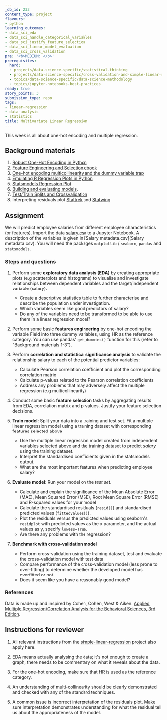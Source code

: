 ```yaml
---
_db_id: 233
content_type: project
flavours:
- python
learning_outcomes:
- data_sci_eda
- data_sci_handle_categorical_variables
- data_sci_justify_feature_selection
- data_sci_linear_model_evaluation
- data_sci_cross_validation
pre: '<b>MEDIUM: </b>'
prerequisites:
  hard:
  - projects/data-science-specific/statistical-thinking
  - projects/data-science-specific/cross-validation-and-simple-linear-regression
  - topics/data-science-specific/data-science-methodology
  - topics/jupyter-notebooks-best-practices
ready: true
story_points: 3
submission_type: repo
tags:
- linear-regression
- data-analysis
- statistics
title: Multivariate Linear Regression
---
```


This week is all about one-hot encoding and multiple regression.

## Background materials

1. [Robust One-Hot Encoding in Python](https://blog.cambridgespark.com/robust-one-hot-encoding-in-python-3e29bfcec77e)
2. [Feature Engineering and Selection ebook](http://www.feat.engineering/)
3. [One-hot encoding multicollinearity and the dummy variable trap](https://towardsdatascience.com/one-hot-encoding-multicollinearity-and-the-dummy-variable-trap-b5840be3c41a)
4. [Emulating R Regression Plots in Python](https://medium.com/@emredjan/emulating-r-regression-plots-in-python-43741952c034)
5. [Statsmodels Regression Plot](https://www.statsmodels.org/dev/examples/notebooks/generated/regression_plots.html)
6. [Building and evaluating models](https://www.ritchieng.com/machine-learning-evaluate-linear-regression-model/).
7. [Test/Train Splits and Crossvalidation](https://towardsdatascience.com/train-test-split-and-cross-validation-in-python-80b61beca4b6)
8. Interpreting residuals plot [Stattrek](https://stattrek.com/statistics/dictionary.aspx?definition=residual%20plot) and [Statwing](http://docs.statwing.com/interpreting-residual-plots-to-improve-your-regression/)

## Assignment

We will predict employee salaries from different employee characteristics (or features).
Import the data [salary.csv](salary.csv) to a Jupyter Notebook. A description of the variables is given in [Salary metadata.csv](Salary metadata.csv). You will need the packages `matplotlib` / `seaborn`, `pandas` and `statsmodels`.

### Steps and questions

1. Perform some **exploratory data analysis (EDA)** by creating appropriate plots (e.g scatterplots and histograms) to visualise and investigate relationships between dependent variables and the target/independent variable (salary).

    - Create a descriptive statistics table to further characterise and describe the population under investigation.
    - Which variables seem like good predictors of salary?
    - Do any of the variables need to be transformed to be able to use them in a linear regression model?


2. Perform some basic **features engineering** by one-hot encoding the variable Field into three dummy variables, using HR as the reference category. You can use pandas' `get_dummies()` function for this (refer to "Background materials 1-3").

3. Perform **correlation and statistical significance analysis** to validate the relationship salary to each of the potential predictor variables:

    - Calculate Pearson correlation coefficient and plot the corresponding correlation matrix
    - Calculate p-values related to the Pearson correlation coefficients
    - Address any problems that may adversely affect the multiple regression (e.g multicollinearity)


4. Conduct some basic **feature selection** tasks by aggregating results from EDA, correlation matrix and p-values. Justify your feature selection decisions.

5. **Train model**: Split your data into a training and test set. Fit a multiple linear regression model using a training dataset with corresponding features selected above
    - Use the multiple linear regression model created from independent variables selected above and the training dataset to predict _salary_ using the training dataset.
    - Interpret the standardised coefficients given in the statsmodels output.
    - What are the most important features when predicting employee salary?


6. **Evaluate model**: Run your model on the _test set_.

    - Calculate and explain the significance of the Mean Absolute Error (MAE), Mean Squared Error (MSE), Root Mean Square Error (RMSE) and R-squared values for your model
    - Calculate the standardised residuals (`resid()`) and standardised predicted values (`fittedvalues()`).
    - Plot the residuals versus the predicted values using seaborn's `residplot` with predicted values as the x parameter, and the actual values as y, specify `lowess=True`.
    - Are there any problems with the regression?


7. **Benchmark with cross-validation model**

    - Perform cross-validation using the training dataset, test and evaluate the cross-validation model with test data
    - Compare performance of the cross-validation model (less prone to over-fitting) to determine whether the developed model has overfitted or not
    - Does it seem like you have a reasonably good model?

### References

Data is made up and inspired by Cohen, Cohen, West & Aiken. [Applied Multiple Regression/Correlation Analysis for the Behavioral Sciences, 3rd Edition](https://books.google.co.za/books?hl=en&lr=&id=gkalyqTMXNEC&oi=fnd&pg=PP1&dq=Applied+Multiple+Regression/Correlation+Analysis+for+the+Behavioral+Sciences+r+cran&ots=tRJUV4k7bi&sig=JlckiBj89w1rUBk1e71FKnr3Otg).

## Instructions for reviewer

1. All relevant instructions from the [simple-linear-regression](http://syllabus.africacode.net/projects/data-science-specific/cross-validation-and-simple-linear-regression/index.html) project also apply here.

2. EDA means actually analysing the data; it's not enough to create a graph, there needs to be commentary on what it reveals about the data.

3. For the one-hot encoding, make sure that HR is used as the reference category.

4. An understanding of multi-collinearity should be clearly demonstrated and checked with any of the standard techniques.

5. A common issue is incorrect interpretation of the residuals plot. Make sure interpretation demonstrates understanding for what the residual tell us about the appropriateness of the model.
